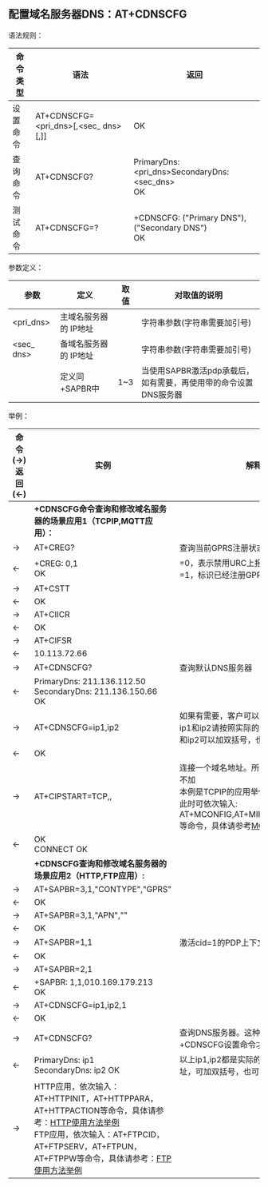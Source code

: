 ## 配置域名服务器DNS：AT+CDNSCFG

语法规则：

| 命令类型 | 语法                                      | 返回                                                |
| -------- | ----------------------------------------- | --------------------------------------------------- |
| 设置命令 | AT+CDNSCFG=<pri_dns>[,<sec_ dns>[,<cid>]] | OK                                                  |
| 查询命令 | AT+CDNSCFG?                               | PrimaryDns: <pri_dns>SecondaryDns: <sec_dns> <br>OK |
| 测试命令 | AT+CDNSCFG=?                              | +CDNSCFG: ("Primary DNS"),("Secondary DNS") <br>OK  |

 

参数定义：

| 参数       | 定义                  | 取值 | 对取值的说明                                                 |
| ---------- | --------------------- | ---- | ------------------------------------------------------------ |
| <pri_dns>  | 主域名服务器的 IP地址 |      | 字符串参数(字符串需要加引号)                                 |
| <sec_ dns> | 备域名服务器的 IP地址 |      | 字符串参数(字符串需要加引号)                                 |
| <cid>      | 定义同+SAPBR中<cid>   | 1~3  | 当使用SAPBR激活pdp承载后，如有需要，再使用带<cid>的命令设置DNS服务器 |

举例：

| 命令(→)返回(←) | 实例                                                         | 解释和说明                                                   |
| -------------- | ------------------------------------------------------------ | ------------------------------------------------------------ |
|                | **+CDNSCFG命令查询和修改域名服务器的场景应用1（TCPIP,MQTT应用）：** |                                                              |
| →              | AT+CREG?                                                     | 查询当前GPRS注册状态                                         |
| ←              | +CREG: 0,1 <br>OK                                            | <n>=0，表示禁用URC上报<br><stat>=1，标识已经注册GPRS网络，而且是本地网 |
| →              | AT+CSTT                                                      |                                                              |
| ←              | OK                                                           |                                                              |
| →              | AT+CIICR                                                     |                                                              |
| ←              | OK                                                           |                                                              |
| →              | AT+CIFSR                                                     |                                                              |
| ←              | 10.113.72.66                                                 |                                                              |
| →              | AT+CDNSCFG?                                                  | 查询默认DNS服务器                                            |
| ←              | PrimaryDns: 211.136.112.50<br>SecondaryDns: 211.136.150.66 <br>OK |                                                              |
| →              | AT+CDNSCFG=ip1,ip2                                           | 如果有需要，客户可以修改DNS服务器<br>ip1和ip2请按照实际的dns服务器地址输入，ip1和ip2可以加双括号，也可以不加 |
| ←              | OK                                                           |                                                              |
| →              | AT+CIPSTART=TCP,<server domain>,<port>                       | 连接一个域名地址。所有参数可加双括号，也可不加 <br>本例是TCPIP的应用举例。如果是MQTT应用，此时可依次输入: <br>AT+MCONFIG,AT+MIPSTART,AT+MCONNECT等命令，具体请参考[MQTT使用方法举例](#_使用方法举例) |
| ←              | OK <br>CONNECT OK                                            |                                                              |
|                | **+CDNSCFG查询和修改域名服务器的场景应用2（HTTP,FTP应用）:** |                                                              |
| →              | AT+SAPBR=3,1,"CONTYPE","GPRS"                                |                                                              |
| ←              | OK                                                           |                                                              |
| →              | AT+SAPBR=3,1,"APN",""                                        |                                                              |
| ←              | OK                                                           |                                                              |
| →              | AT+SAPBR=1,1                                                 | 激活cid=1的PDP上下文                                         |
| ←              | OK                                                           |                                                              |
| →              | AT+SAPBR=2,1                                                 |                                                              |
| ←              | +SAPBR: 1,1,010.169.179.213 <br>OK                           |                                                              |
| →              | AT+CDNSCFG=ip1,ip2,1                                         |                                                              |
| ←              | OK                                                           |                                                              |
| →              | AT+CDNSCFG?                                                  | 查询DNS服务器。这种应用场景，必须要先执行+CDNSCFG设置命令才能查询 |
| ←              | PrimaryDns: ip1<br>SecondaryDns: ip2 OK                      | 以上ip1,ip2都是实际的DNS域名服务器的ip地址，可加双括号，也可不加 |
| →              | HTTP应用，依次输入：AT+HTTPINIT，AT+HTTPPARA，AT+HTTPACTION等命令，具体请参考：[HTTP使用方法举例](#_使用方法举例_1) <br>FTP应用，依次输入：AT+FTPCID，AT+FTPSERV，AT+FTPUN，AT+FTPPW等命令，具体请参考：[FTP使用方法举例](#_使用方法举例_2) |                                                              |
